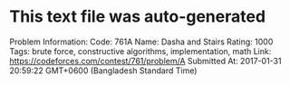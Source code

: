# This text file was auto-generated

Problem Information:
Code: 761A
Name: Dasha and Stairs
Rating: 1000
Tags: brute force, constructive algorithms, implementation, math
Link: https://codeforces.com/contest/761/problem/A
Submitted At: 2017-01-31 20:59:22 GMT+0600 (Bangladesh Standard Time)